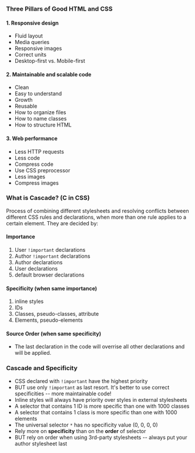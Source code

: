 ### Three Pillars of Good HTML and CSS

#### 1. Responsive design
- Fluid layout
- Media queries
- Responsive images
- Correct units
- Desktop-first vs. Mobile-first

#### 2. Maintainable and scalable code
- Clean
- Easy to understand
- Growth
- Reusable
- How to organize files
- How to name classes
- How to structure HTML

#### 3. Web performance
- Less HTTP requests
- Less code
- Compress code
- Use CSS preprocessor
- Less images
- Compress images

### What is Cascade? (C in CSS)
Process of combining different stylesheets and resolving conflicts between different CSS rules and declarations, when more than one rule applies to a certain element.
They are decided by:

#### Importance
1. User `!important` declarations
2. Author `!important` declarations
3. Author declarations
4. User declarations
5. default browser declarations

#### Specificity (when same importance)
1. inline styles
2. IDs
3. Classes, pseudo-classes, attribute
4. Elements, pseudo-elements

#### Source Order (when same specificity)
- The last declaration in the code will overrise all other declarations and will be applied.

### Cascade and Specificity
- CSS declared with `!important` have the highest priority
- BUT use only `!important` as last resort. It's better to use correct specificities -- more maintainable code!
- Inline styles will always have priority over styles in external stylesheets
- A selector that contains 1 ID is more specific than one with 1000 classes
- A selector that contains 1 class is more specific than one with 1000 elements
- The universal selector `*` has no specificity value (0, 0, 0, 0)
- Rely more on **specificity** than on the **order** of selector
- BUT rely on order when using 3rd-party stylesheets -- always put your author stylesheet last
